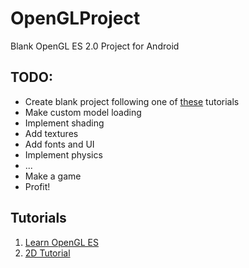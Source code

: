 OpenGLProject
=============

Blank OpenGL ES 2.0 Project for Android


TODO:
---

* Create blank project following one of [these](https://github.com/fakefeik/OpenGLProject#Tutorials) tutorials
* Make custom model loading
* Implement shading
* Add textures
* Add fonts and UI
* Implement physics
* ...
* Make a game
* Profit!

Tutorials
---

1. [Learn OpenGL ES](http://www.learnopengles.com/android-lesson-one-getting-started/)
2. [2D Tutorial](http://androidblog.reindustries.com/a-real-open-gl-es-2-0-2d-tutorial-part-1/)
